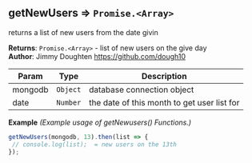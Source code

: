<a name="module_getNewUsers"></a>

## getNewUsers ⇒ <code>Promise.&lt;Array&gt;</code>
returns a list of  new users from the date givin

**Returns**: <code>Promise.&lt;Array&gt;</code> - list of new users on the give day  
**Author**: Jimmy Doughten <https://github.com/dough10>  

| Param | Type | Description |
| --- | --- | --- |
| mongodb | <code>Object</code> | database connection object |
| date | <code>Number</code> | the date of this month to get user list for |

**Example** *(Example usage of getNewusers() Functions.)*  
```js
getNewUsers(mongodb, 13).then(list => {
 // console.log(list);  = new users on the 13th 
});
```
